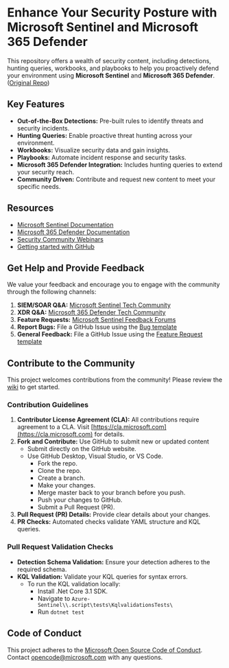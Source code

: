 # Enhance Your Security Posture with Microsoft Sentinel and Microsoft 365 Defender

This repository offers a wealth of security content, including detections, hunting queries, workbooks, and playbooks to help you proactively defend your environment using **Microsoft Sentinel** and **Microsoft 365 Defender**. ([Original Repo](https://github.com/Azure/Azure-Sentinel))

## Key Features

*   **Out-of-the-Box Detections:** Pre-built rules to identify threats and security incidents.
*   **Hunting Queries:**  Enable proactive threat hunting across your environment.
*   **Workbooks:**  Visualize security data and gain insights.
*   **Playbooks:** Automate incident response and security tasks.
*   **Microsoft 365 Defender Integration:** Includes hunting queries to extend your security reach.
*   **Community Driven:**  Contribute and request new content to meet your specific needs.

## Resources

*   [Microsoft Sentinel Documentation](https://go.microsoft.com/fwlink/?linkid=2073774&clcid=0x409)
*   [Microsoft 365 Defender Documentation](https://docs.microsoft.com/microsoft-365/security/defender/microsoft-365-defender?view=o365-worldwide)
*   [Security Community Webinars](https://aka.ms/securitywebinars)
*   [Getting started with GitHub](https://help.github.com/en#dotcom)

## Get Help and Provide Feedback

We value your feedback and encourage you to engage with the community through the following channels:

1.  **SIEM/SOAR Q&A:** [Microsoft Sentinel Tech Community](https://techcommunity.microsoft.com/t5/microsoft-sentinel/bd-p/MicrosoftSentinel)
2.  **XDR Q&A:** [Microsoft 365 Defender Tech Community](https://techcommunity.microsoft.com/t5/microsoft-365-defender/bd-p/MicrosoftThreatProtection)
3.  **Feature Requests:** [Microsoft Sentinel Feedback Forums](https://feedback.azure.com/d365community/forum/37638d17-0625-ec11-b6e6-000d3a4f07b8)
4.  **Report Bugs:** File a GitHub Issue using the [Bug template](https://github.com/Azure/Azure-Sentinel/issues/new?assignees=&labels=&template=bug_report.md&title=)
5.  **General Feedback:** File a GitHub Issue using the [Feature Request template](https://github.com/Azure/Azure-Sentinel/issues/new?assignees=&labels=&template=feature_request.md&title=)

## Contribute to the Community

This project welcomes contributions from the community!  Please review the [wiki](https://aka.ms/threathunters) to get started.

### Contribution Guidelines

1.  **Contributor License Agreement (CLA):**  All contributions require agreement to a CLA.  Visit [https://cla.microsoft.com](https://cla.microsoft.com) for details.
2.  **Fork and Contribute:** Use GitHub to submit new or updated content
    *   Submit directly on the GitHub website.
    *   Use GitHub Desktop, Visual Studio, or VS Code.
        *   Fork the repo.
        *   Clone the repo.
        *   Create a branch.
        *   Make your changes.
        *   Merge master back to your branch before you push.
        *   Push your changes to GitHub.
        *   Submit a Pull Request (PR).
3.  **Pull Request (PR) Details:**  Provide clear details about your changes.
4.  **PR Checks:**  Automated checks validate YAML structure and KQL queries.

### Pull Request Validation Checks

*   **Detection Schema Validation:** Ensure your detection adheres to the required schema.
*   **KQL Validation:** Validate your KQL queries for syntax errors.
    *   To run the KQL validation locally:
        *   Install .Net Core 3.1 SDK.
        *   Navigate to `Azure-Sentinel\\.script\tests\KqlvalidationsTests\`
        *   Run `dotnet test`

## Code of Conduct

This project adheres to the [Microsoft Open Source Code of Conduct](https://opensource.microsoft.com/codeofconduct/). Contact [opencode@microsoft.com](mailto:opencode@microsoft.com) with any questions.